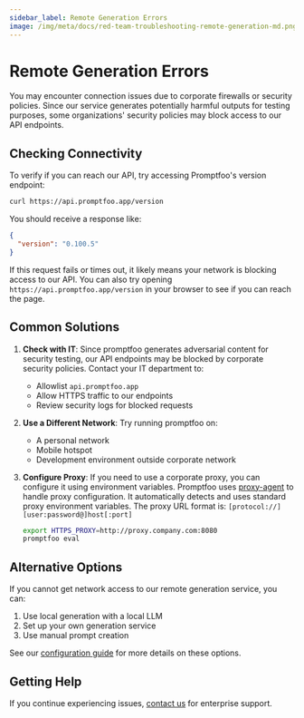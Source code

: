 ```yaml
---
sidebar_label: Remote Generation Errors
image: /img/meta/docs/red-team-troubleshooting-remote-generation-md.png
---
```


# Remote Generation Errors

You may encounter connection issues due to corporate firewalls or security policies. Since our service generates potentially harmful outputs for testing purposes, some organizations' security policies may block access to our API endpoints.

## Checking Connectivity

To verify if you can reach our API, try accessing Promptfoo's version endpoint:

```bash
curl https://api.promptfoo.app/version
```

You should receive a response like:

```json
{
  "version": "0.100.5"
}
```

If this request fails or times out, it likely means your network is blocking access to our API. You can also try opening `https://api.promptfoo.app/version` in your browser to see if you can reach the page.

## Common Solutions

1. **Check with IT**: Since promptfoo generates adversarial content for security testing, our API endpoints may be blocked by corporate security policies. Contact your IT department to:

   - Allowlist `api.promptfoo.app`
   - Allow HTTPS traffic to our endpoints
   - Review security logs for blocked requests

2. **Use a Different Network**: Try running promptfoo on:

   - A personal network
   - Mobile hotspot
   - Development environment outside corporate network

3. **Configure Proxy**: If you need to use a corporate proxy, you can configure it using environment variables. Promptfoo uses [proxy-agent](https://www.npmjs.com/package/proxy-agent) to handle proxy configuration. It automatically detects and uses standard proxy environment variables. The proxy URL format is: `[protocol://][user:password@]host[:port]`

   ```bash
   export HTTPS_PROXY=http://proxy.company.com:8080
   promptfoo eval
   ```

## Alternative Options

If you cannot get network access to our remote generation service, you can:

1. Use local generation with a local LLM
2. Set up your own generation service
3. Use manual prompt creation

See our [configuration guide](/docs/configuration/guide/) for more details on these options.

## Getting Help

If you continue experiencing issues, [contact us](/contact/) for enterprise support.

